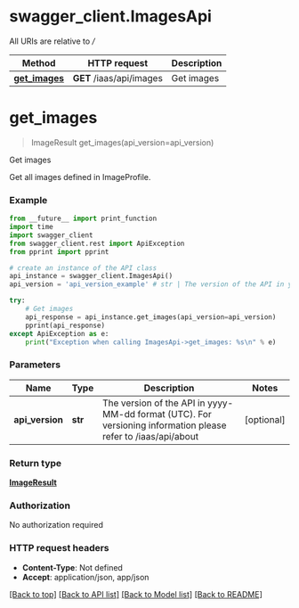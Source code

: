 # swagger_client.ImagesApi

All URIs are relative to */*

Method | HTTP request | Description
------------- | ------------- | -------------
[**get_images**](ImagesApi.md#get_images) | **GET** /iaas/api/images | Get images

# **get_images**
> ImageResult get_images(api_version=api_version)

Get images

Get all images defined in ImageProfile.

### Example
```python
from __future__ import print_function
import time
import swagger_client
from swagger_client.rest import ApiException
from pprint import pprint

# create an instance of the API class
api_instance = swagger_client.ImagesApi()
api_version = 'api_version_example' # str | The version of the API in yyyy-MM-dd format (UTC). For versioning information please refer to /iaas/api/about (optional)

try:
    # Get images
    api_response = api_instance.get_images(api_version=api_version)
    pprint(api_response)
except ApiException as e:
    print("Exception when calling ImagesApi->get_images: %s\n" % e)
```

### Parameters

Name | Type | Description  | Notes
------------- | ------------- | ------------- | -------------
 **api_version** | **str**| The version of the API in yyyy-MM-dd format (UTC). For versioning information please refer to /iaas/api/about | [optional] 

### Return type

[**ImageResult**](ImageResult.md)

### Authorization

No authorization required

### HTTP request headers

 - **Content-Type**: Not defined
 - **Accept**: application/json, app/json

[[Back to top]](#) [[Back to API list]](../README.md#documentation-for-api-endpoints) [[Back to Model list]](../README.md#documentation-for-models) [[Back to README]](../README.md)


